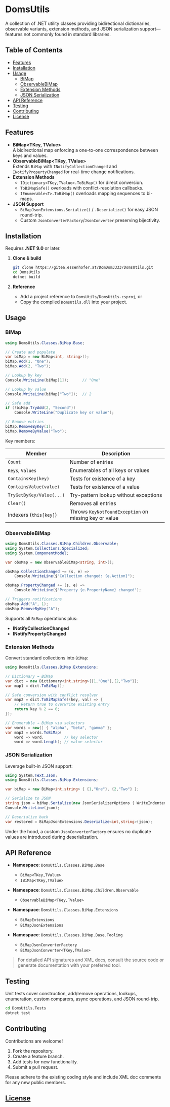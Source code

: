 # DomsUtils

A collection of .NET utility classes providing bidirectional dictionaries, observable variants, extension methods, and JSON serialization support—features not commonly found in standard libraries.

## Table of Contents

- [Features](#features)  
- [Installation](#installation)  
- [Usage](#usage)  
  - [BiMap](#bimap)  
  - [ObservableBiMap](#observablebimap)  
  - [Extension Methods](#extension-methods)  
  - [JSON Serialization](#json-serialization)  
- [API Reference](#api-reference)  
- [Testing](#testing)  
- [Contributing](#contributing)  
- [License](#license)  

## Features

- **BiMap\<TKey, TValue\>**  
  A bidirectional map enforcing a one-to-one correspondence between keys and values.  
- **ObservableBiMap\<TKey, TValue\>**  
  Extends `BiMap` with `INotifyCollectionChanged` and `INotifyPropertyChanged` for real-time change notifications.  
- **Extension Methods**  
  - `IDictionary<TKey,TValue>.ToBiMap()` for direct conversion.  
  - `ToBiMapSafe()` overloads with conflict-resolution callbacks.  
  - `IEnumerable<T>.ToBiMap()` overloads mapping sequences to bi-maps.  
- **JSON Support**  
  - `BiMapJsonExtensions.Serialize()` / `.Deserialize()` for easy JSON round-trip.  
  - Custom `JsonConverterFactory`/`JsonConverter` preserving bijectivity.

## Installation

Requires **.NET 9.0** or later.

1. **Clone & build**  
   ```bash
   git clone https://gitea.essenhofer.at/DomDom3333/DomsUtils.git
   cd DomsUtils
   dotnet build

2. **Reference**

    * Add a project reference to `DomsUtils/DomsUtils.csproj`, or
    * Copy the compiled `DomsUtils.dll` into your project.

## Usage

### BiMap

```csharp
using DomsUtils.Classes.BiMap.Base;

// Create and populate
var biMap = new BiMap<int, string>();
biMap.Add(1, "One");
biMap.Add(2, "Two");

// Lookup by key
Console.WriteLine(biMap[1]);      // "One"

// Lookup by value
Console.WriteLine(biMap["Two"]);  // 2

// Safe add
if (!biMap.TryAdd(2, "Second"))
    Console.WriteLine("Duplicate key or value");

// Remove entries
biMap.RemoveByKey(1);
biMap.RemoveByValue("Two");
```

Key members:

| Member                   | Description                                           |
| ------------------------ | ----------------------------------------------------- |
| `Count`                  | Number of entries                                     |
| `Keys`, `Values`         | Enumerables of all keys or values                     |
| `ContainsKey(key)`       | Tests for existence of a key                          |
| `ContainsValue(value)`   | Tests for existence of a value                        |
| `TryGetByKey/Value(...)` | Try-pattern lookup without exceptions                 |
| `Clear()`                | Removes all entries                                   |
| Indexers (`this[key]`)   | Throws `KeyNotFoundException` on missing key or value |

### ObservableBiMap

```csharp
using DomsUtils.Classes.BiMap.Children.Observable;
using System.Collections.Specialized;
using System.ComponentModel;

var obsMap = new ObservableBiMap<string, int>();

obsMap.CollectionChanged += (s, e) =>
    Console.WriteLine($"Collection changed: {e.Action}");

obsMap.PropertyChanged += (s, e) =>
    Console.WriteLine($"Property {e.PropertyName} changed");

// Triggers notifications
obsMap.Add("A", 1);
obsMap.RemoveByKey("A");
```

Supports all `BiMap` operations plus:

* **INotifyCollectionChanged**
* **INotifyPropertyChanged**

### Extension Methods

Convert standard collections into `BiMap`:

```csharp
using DomsUtils.Classes.BiMap.Extensions;

// Dictionary → BiMap
var dict = new Dictionary<int,string>{{1,"One"},{2,"Two"}};
var map1 = dict.ToBiMap();

// Safe conversion with conflict resolver
var map2 = dict.ToBiMapSafe((key, val) => {
    // Return true to overwrite existing entry
    return key % 2 == 0;
});

// Enumerable → BiMap via selectors
var words = new[] { "alpha", "beta", "gamma" };
var map3 = words.ToBiMap(
    word => word,         // key selector
    word => word.Length); // value selector
```

### JSON Serialization

Leverage built-in JSON support:

```csharp
using System.Text.Json;
using DomsUtils.Classes.BiMap.Extensions;

var biMap = new BiMap<int,string> { {1,"One"}, {2,"Two"} };

// Serialize to JSON
string json = biMap.Serialize(new JsonSerializerOptions { WriteIndented = true });
Console.WriteLine(json);

// Deserialize back
var restored = BiMapJsonExtensions.Deserialize<int,string>(json);
```

Under the hood, a custom `JsonConverterFactory` ensures no duplicate values are introduced during deserialization.

## API Reference

* **Namespace**: `DomsUtils.Classes.BiMap.Base`

    * `BiMap<TKey,TValue>`
    * `IBiMap<TKey,TValue>`
* **Namespace**: `DomsUtils.Classes.BiMap.Children.Observable`

    * `ObservableBiMap<TKey,TValue>`
* **Namespace**: `DomsUtils.Classes.BiMap.Extensions`

    * `BiMapExtensions`
    * `BiMapJsonExtensions`
* **Namespace**: `DomsUtils.Classes.BiMap.Base.Tooling`

    * `BiMapJsonConverterFactory`
    * `BiMapJsonConverter<TKey,TValue>`

> For detailed API signatures and XML docs, consult the source code or generate documentation with your preferred tool.

## Testing

Unit tests cover construction, add/remove operations, lookups, enumeration, custom comparers, async operations, and JSON round-trip.

```bash
cd DomsUtils.Tests
dotnet test
```

## Contributing

Contributions are welcome!

1. Fork the repository.
2. Create a feature branch.
3. Add tests for new functionality.
4. Submit a pull request.

Please adhere to the existing coding style and include XML doc comments for any new public members.

## [License](License.md)